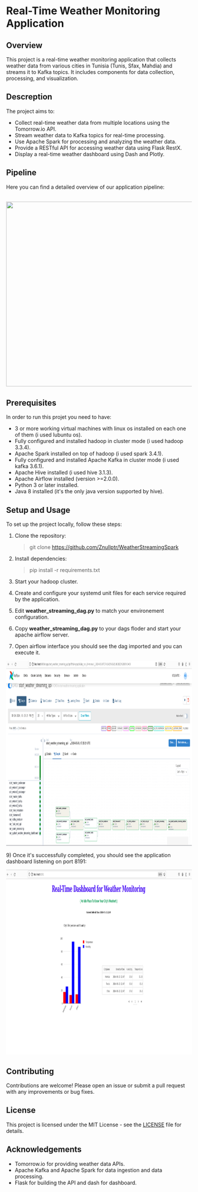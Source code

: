 # Real-Time Weather Monitoring Application

## Overview
This project is a real-time weather monitoring application that collects weather data from various cities in Tunisia (Tunis, Sfax, Mahdia) and streams it to Kafka topics. It includes components for data collection, processing, and visualization.

## Descreption
The project aims to:
- Collect real-time weather data from multiple locations using the Tomorrow.io API.
- Stream weather data to Kafka topics for real-time processing.
- Use Apache Spark for processing and analyzing the weather data.
- Provide a RESTful API for accessing weather data using Flask RestX.
- Display a real-time weather dashboard using Dash and Plotly.

## Pipeline
Here you can find a detailed overview of our application pipeline:
<br/>
<br/>
<p>
   <img width="800" height="500" src="https://github.com/Znullptr/WeatherStreamingSpark/blob/main/images/pipeline.png">
    </p>  


## Prerequisites

In order to run this projet you need to have: 

<ul>
 <li>
   3 or more working virtual machines with linux os installed on each one of them (i used lubuntu os).  
  </li>
 <li>
   Fully configured and installed hadoop in cluster mode (i used hadoop 3.3.4).  
   </li>
   <li>
   Apache Spark installed on top of hadoop (i used spark 3.4.1).  
     </li>
     <li>
    Fully configured and installed Apache Kafka in cluster mode (i used kafka 3.6.1).  
     </li>
    <li>
    Apache Hive installed (i used hive 3.1.3).  
     </li>
      <li>
    Apache Airflow installed (version >=2.0.0).  
     </li>
   <li>
   Python 3 or later installed.  
     </li>
     <li>
   Java 8 installed (it's the only java version supported by hive).  
     </li>
 </ul>

## Setup and Usage
To set up the project locally, follow these steps:  

1) Clone the repository:
   > git clone <https://github.com/Znullptr/WeatherStreamingSpark>

3) Install dependencies:
   > pip install -r requirements.txt
   
4) Start your hadoop cluster.
   
5) Create and configure your systemd unit files for each service required by the application.

6) Edit **weather_streaming_dag.py** to match your environement configuration.
   
7) Copy **weather_streaming_dag.py** to your dags floder and start your apache airflow server.
   
8) Open airflow interface you should see the dag imported and you can execute it.
  <p>
   <img width="800" height="500" src="images/airflow_dash.png">
    </p>  
9) Once it's successfully completed, you should see the application dashboard listening on port 8191:
  <p>
   <img width="800" height="500" src="images/dash.png">
    </p>  

## Contributing
Contributions are welcome! Please open an issue or submit a pull request with any improvements or bug fixes.

## License
This project is licensed under the MIT License - see the [LICENSE](LICENSE) file for details.

## Acknowledgements
- Tomorrow.io for providing weather data APIs.
- Apache Kafka and Apache Spark for data ingestion and data processing.
- Flask for building the API and dash for dashboard.
